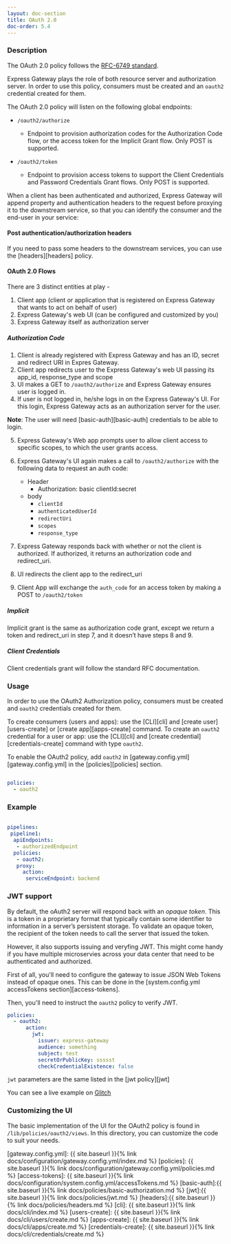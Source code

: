 ```yaml
---
layout: doc-section
title: OAuth 2.0
doc-order: 5.4
---
```


### Description

The OAuth 2.0 policy follows the [RFC-6749 standard][rfc-6749-standard].

Express Gateway plays the role of both resource server and authorization server. In order to use this policy, consumers
must be created and an `oauth2` credential created for them.

The OAuth 2.0 policy will listen on the following global endpoints:

* `/oauth2/authorize`
    * Endpoint to provision authorization codes for the Authorization Code flow, or the access token for the Implicit
    Grant flow. Only POST is supported.

* `/oauth2/token`
    * Endpoint to provision access tokens to support the Client Credentials and Password Credentials Grant flows.
    Only POST is supported.


When a client has been authenticated and authorized, Express Gateway will append property and authentication headers to
the request before proxying it to the downstream service, so that you can identify the consumer and the end-user in
your service:

#### Post authentication/authorization headers

If you need to pass some headers to the downstream services, you can use the [headers][headers] policy.

#### OAuth 2.0 Flows

There are 3 distinct entities at play -
1. Client app (client or application that is registered on Express Gateway that wants to act on behalf of user)
2. Express Gateway's web UI (can be configured and customized by you)
3. Express Gateway itself as authorization server

##### Authorization Code

1. Client is already registered with Express Gateway and has an ID, secret and redirect URI in Expres Gateway.
2. Client app redirects user to the Express Gateway's web UI passing its app_id, response_type and scope
3. UI makes a GET to `/oauth2/authorize` and Express Gateway ensures user is logged in.
4. If user is not logged in, he/she logs in on the Express Gateway's UI. For this login, Express Gateway acts as an
authorization server for the user.

  **Note**: The user will need [basic-auth][basic-auth] credentials to be able to login.

5. Express Gateway's Web app prompts user to allow client access to specific scopes, to which the user grants access.
6. Express Gateway's UI again makes a call to `/oauth2/authorize` with the following data to request an auth code:
    * Header
        * Authorization: basic clientId:secret
    * body
        * `clientId`
        * `authenticatedUserId`
        * `redirectUri`
        * `scopes`
        * `response_type`

7. Express Gateway responds back with whether or not the client is authorized. If authorized, it returns an
   authorization code and redirect_uri.
8. UI redirects the client app to the redirect_uri
9. Client App will exchange the `auth_code` for an access token by making a POST to `/oauth2/token`

##### Implicit

Implicit grant is the same as authorization code grant, except we return a token and redirect_uri in step 7,
and it doesn’t have steps 8 and 9.

##### Client Credentials

Client credentials grant will follow the standard RFC documentation.

### Usage

In order to use the OAuth2 Authorization policy, consumers must be created and `oauth2` credentials created for them.

To create consumers (users and apps): use the [CLI][cli] and [create user][users-create] or [create app][apps-create]
command.
To create an `oauth2` credential for a user or app: use the [CLI][cli] and [create credential][credentials-create]
command with type `oauth2`.

To enable the OAuth2 policy, add `oauth2` in [gateway.config.yml][gateway.config.yml] in the [policies][policies]
section.

```yaml

policies:
  - oauth2
```

### Example

```yaml

pipelines:
 pipeline1:
  apiEndpoints:
   - authorizedEndpoint
  policies:
   - oauth2:
   proxy:
     action:
      serviceEndpoint: backend
```

### JWT support

By default, the oAuth2 server will respond back with an *opaque token*. This is a token in a proprietary format that
typically contain some identifier to information in a server’s persistent storage. To validate an opaque token,
the recipient of the token needs to call the server that issued the token.

However, it also supports issuing and veryfing JWT. This might come handy if you have multiple microservies across your
data center that need to be authenticated and authorized.

First of all, you'll need to configure the gateway to issue JSON Web Tokens instead of opaque ones. This can be done in
the [system.config.yml accessTokens section][access-tokens].

Then, you'll need to instruct the `oauth2` policy to verify JWT.

```yml
policies:
  - oauth2:
      action:
        jwt:
          issuer: express-gateway
          audience: something
          subject: test
          secretOrPublicKey: ssssst
          checkCredentialExistence: false
```

`jwt` parameters are the same listed in the [jwt policy][jwt]

You can see a live example on [Glitch](https://glitch.com/edit/#!/express-gateway-test)

### Customizing the UI

The basic implementation of the UI for the OAuth2 policy is found in `/lib/policies/oauth2/views`. In this directory,
you can customize the code to suit your needs.

[rfc-6749-standard]: https://tools.ietf.org/html/rfc6749
[gateway.config.yml]: {{ site.baseurl }}{% link docs/configuration/gateway.config.yml/index.md %}
[policies]: {{ site.baseurl }}{% link docs/configuration/gateway.config.yml/policies.md %}
[access-tokens]: {{ site.baseurl }}{% link docs/configuration/system.config.yml/accessTokens.md %}
[basic-auth]:{{ site.baseurl }}{% link docs/policies/basic-authorization.md %}
[jwt]:{{ site.baseurl }}{% link docs/policies/jwt.md %}
[headers]:{{ site.baseurl }}{% link docs/policies/headers.md %}
[cli]: {{ site.baseurl }}{% link docs/cli/index.md %}
[users-create]: {{ site.baseurl }}{% link docs/cli/users/create.md %}
[apps-create]: {{ site.baseurl }}{% link docs/cli/apps/create.md %}
[credentials-create]: {{ site.baseurl }}{% link docs/cli/credentials/create.md %}
